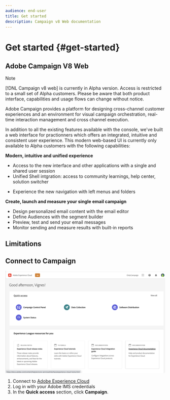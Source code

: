 ```yaml
---
audience: end-user
title: Get started
description: Campaign v8 Web documentation
---
```

# Get started {#get-started}

## Adobe Campaign V8 Web

<!--
V8 web overview
context, scope (targets cross-channel practitioners), limitations
only existing customers
-->

>[!NOTE]
>
>[!DNL Campaign v8 web] is currently in Alpha version. Access is restricted to a small set of Alpha customers. Please be aware that both product interface, capabilities and usage flows can change without notice.

Adobe Campaign provides a platform for designing cross-channel customer experiences and an environment for visual campaign orchestration, real-time interaction management and cross channel execution.

In addition to all the existing features available with the console, we've built a web interface for practionners which offers an integrated, intuitive and consistent user experience. This modern web-based UI is currently only available to Alpha customers with the following capabilities:

**Modern, intuitive and unified experience**

* Access to the new interface and other applications with a single and shared user session
* Unified Shell intgration: access to community learnings, help center, solution switcher
<!--
No search and pulse notifications in Alpha
-->
* Experience the new navigation with left menus and folders

**Create, launch and measure your single email campaign**

* Design personalized email content with the email editor
* Define Audiences with the segment builder
* Preview, test and send your email messages
* Monitor sending and measure results with built-in reports 

<!--
add info somewhere to remind users that
* they still have access to their console (+ link to v8 console doc)
* they keep their existing data (example: will be able to use their existing delivery templates to create deliveries)
-->

## Limitations

## Connect to Campaign

![](assets/connect.png)

1. Connect to [Adobe Experience Cloud](http://experience.adobe.com)
1. Log in with your Adobe IMS credentials
1. In the **Quick access** section, click **Campaign**.

<!--
-> experience cloud home: "Campaign" -> home campaign v8
-> or Campaign v8 web if direct URL
-->